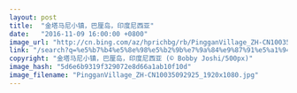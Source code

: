 ```yaml
---
layout: post
title:  "金塔马尼小镇，巴厘岛，印度尼西亚"
date:   "2016-11-09 16:00:00 +0800"
image_url: "http://cn.bing.com/az/hprichbg/rb/PingganVillage_ZH-CN10035092925_1920x1080.jpg"
link: "/search?q=%e5%b7%b4%e5%8e%98%e5%b2%9b%e7%9a%84%e9%87%91%e5%a1%94%e9%a9%ac%e5%b0%bc%e5%b0%8f%e9%95%87&form=hpcapt&mkt=zh-cn"
copyright: "金塔马尼小镇，巴厘岛，印度尼西亚 (© Bobby Joshi/500px)"
image_hash: "5d6e6b9319f329072e8d66a1ab10f10d"
image_filename: "PingganVillage_ZH-CN10035092925_1920x1080.jpg"
---
```

